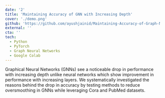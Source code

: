 ```yaml
---
date: '2'
title: 'Maintaining Accuracy of GNN with Increasing Depth'
cover: './demo.png'
github: 'https://github.com/ayushjainid/Maintaining-Accuracy-of-Graph-Neural-Networks-with-Increasing-Depth'
external: ''
cta: ''
tech:
  - Python
  - PyTorch
  - Graph Neural Networks
  - Google Colab
---
```


Graphical Neural Networks (GNNs) see a noticeable drop in performance with increasing depth unlike neural networks which show improvement in performance with increasing layers. We systematically investigated the reasons behind the drop in accuracy by testing methods to reduce oversmoothing in GNNs while leveraging Cora and PubMed datasets.